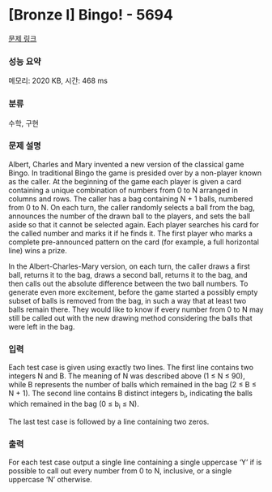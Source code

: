 # [Bronze I] Bingo! - 5694 

[문제 링크](https://www.acmicpc.net/problem/5694) 

### 성능 요약

메모리: 2020 KB, 시간: 468 ms

### 분류

수학, 구현

### 문제 설명

<p>Albert, Charles and Mary invented a new version of the classical game Bingo. In traditional Bingo the game is presided over by a non-player known as the caller. At the beginning of the game each player is given a card containing a unique combination of numbers from 0 to N arranged in columns and rows. The caller has a bag containing N + 1 balls, numbered from 0 to N. On each turn, the caller randomly selects a ball from the bag, announces the number of the drawn ball to the players, and sets the ball aside so that it cannot be selected again. Each player searches his card for the called number and marks it if he finds it. The first player who marks a complete pre-announced pattern on the card (for example, a full horizontal line) wins a prize.</p>

<p>In the Albert-Charles-Mary version, on each turn, the caller draws a first ball, returns it to the bag, draws a second ball, returns it to the bag, and then calls out the absolute difference between the two ball numbers. To generate even more excitement, before the game started a possibly empty subset of balls is removed from the bag, in such a way that at least two balls remain there. They would like to know if every number from 0 to N may still be called out with the new drawing method considering the balls that were left in the bag.</p>

### 입력 

 <p>Each test case is given using exactly two lines. The first line contains two integers N and B. The meaning of N was described above (1 ≤ N ≤ 90), while B represents the number of balls which remained in the bag (2 ≤ B ≤ N + 1). The second line contains B distinct integers b<sub>i</sub>, indicating the balls which remained in the bag (0 ≤ b<sub>i</sub> ≤ N).</p>

<p>The last test case is followed by a line containing two zeros.</p>

### 출력 

 <p>For each test case output a single line containing a single uppercase ‘Y’ if is possible to call out every number from 0 to N, inclusive, or a single uppercase ‘N’ otherwise.</p>

